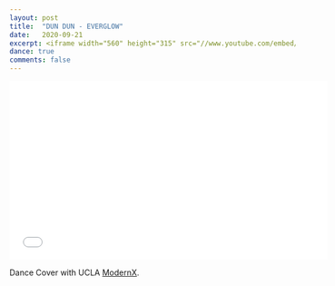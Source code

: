 ```yaml
---
layout: post
title:  "DUN DUN - EVERGLOW"
date:   2020-09-21
excerpt: <iframe width="560" height="315" src="//www.youtube.com/embed/9bKvL42CbDA" frameborder="0"> </iframe>
dance: true
comments: false
---
```

<iframe width="560" height="315" src="//www.youtube.com/embed/9bKvL42CbDA" frameborder="0"> </iframe>

Dance Cover with UCLA [ModernX](https://www.youtube.com/channel/UCB9BrzoqaHIm_H0ug1yydFQ).
